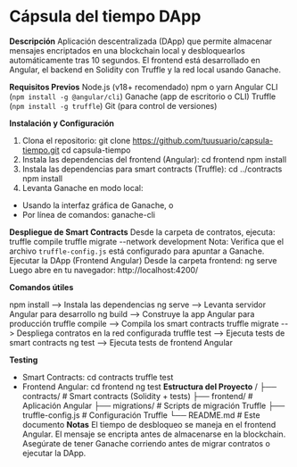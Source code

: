# Cápsula del tiempo DApp
**Descripción**
Aplicación descentralizada (DApp) que permite almacenar mensajes encriptados en una blockchain local y desbloquearlos automáticamente tras 10 segundos. El frontend está desarrollado en Angular, el backend en Solidity con Truffle y la red local usando Ganache.

**Requisitos Previos**
Node.js (v18+ recomendado)
npm o yarn
Angular CLI (`npm install -g @angular/cli`)
Ganache (app de escritorio o CLI)
Truffle (`npm install -g truffle`)
Git (para control de versiones)

**Instalación y Configuración**
1. Clona el repositorio:
git clone https://github.com/tuusuario/capsula-tiempo.git
cd capsula-tiempo
2. Instala las dependencias del frontend (Angular):
cd frontend
npm install
3. Instala las dependencias para smart contracts (Truffle):
cd ../contracts
npm install
4. Levanta Ganache en modo local:
- Usando la interfaz gráfica de Ganache, o
- Por línea de comandos:
ganache-cli

**Despliegue de Smart Contracts**
Desde la carpeta de contratos, ejecuta:
truffle compile
truffle migrate --network development
Nota: Verifica que el archivo `truffle-config.js` está configurado para apuntar a Ganache.
Ejecutar la DApp (Frontend Angular)
Desde la carpeta frontend:
ng serve
Luego abre en tu navegador:
http://localhost:4200/

**Comandos útiles**

npm install --> Instala las dependencias
ng serve --> Levanta servidor Angular para desarrollo
ng build --> Construye la app Angular para producción
truffle compile --> Compila los smart contracts
truffle migrate --> Despliega contratos en la red configurada
truffle test --> Ejecuta tests de smart contracts
ng test --> Ejecuta tests de frontend Angular


**Testing**
- Smart Contracts:
cd contracts
truffle test
- Frontend Angular:
cd frontend
ng test
**Estructura del Proyecto**
/
├── contracts/          # Smart contracts (Solidity + tests)
├── frontend/           # Aplicación Angular
├── migrations/         # Scripts de migración Truffle
├── truffle-config.js   # Configuración Truffle
└── README.md           # Este documento
**Notas**
El tiempo de desbloqueo se maneja en el frontend Angular.
El mensaje se encripta antes de almacenarse en la blockchain.
Asegúrate de tener Ganache corriendo antes de migrar contratos o ejecutar la DApp.
